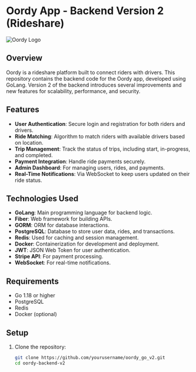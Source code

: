 # Oordy App - Backend Version 2 (Rideshare)
![Oordy Logo](https://www.oordy.com/wp-content/uploads/2024/05/Oordy-Logo-Web-01.png)

## Overview

Oordy is a rideshare platform built to connect riders with drivers. This repository contains the backend code for the Oordy app, developed using GoLang. Version 2 of the backend introduces several improvements and new features for scalability, performance, and security.

## Features

- **User Authentication**: Secure login and registration for both riders and drivers.
- **Ride Matching**: Algorithm to match riders with available drivers based on location.
- **Trip Management**: Track the status of trips, including start, in-progress, and completed.
- **Payment Integration**: Handle ride payments securely.
- **Admin Dashboard**: For managing users, rides, and payments.
- **Real-Time Notifications**: Via WebSocket to keep users updated on their ride status.

## Technologies Used

- **GoLang**: Main programming language for backend logic.
- **Fiber**: Web framework for building APIs.
- **GORM**: ORM for database interactions.
- **PostgreSQL**: Database to store user data, rides, and transactions.
- **Redis**: Used for caching and session management.
- **Docker**: Containerization for development and deployment.
- **JWT**: JSON Web Token for user authentication.
- **Stripe API**: For payment processing.
- **WebSocket**: For real-time notifications.

## Requirements

- Go 1.18 or higher
- PostgreSQL
- Redis
- Docker (optional)

## Setup

1. Clone the repository:

   ```bash
   git clone https://github.com/yourusername/oordy_go_v2.git
   cd oordy-backend-v2
